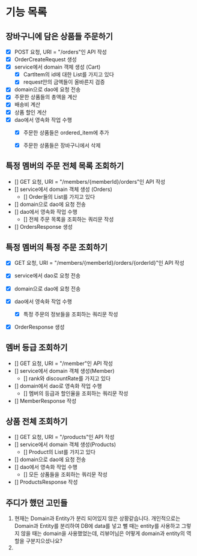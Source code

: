 # 기능 목록

## 장바구니에 담은 상품들 주문하기
- [x] POST 요청, URI = "/orders"인 API 작성
- [x] OrderCreateRequest 생성
- [x] service에서 domain 객체 생성 (Cart)
  - [x] CartItem의 id에 대한 List를 가지고 있다
  - [x] request안의 금액들이 올바른지 검증
- [x] domain으로 dao에 요청 전송
- [x] 주문한 상품들의 총액을 계산
- [x] 배송비 계산
- [x] 상품 할인 계산
- [x] dao에서 영속화 작업 수행
  - [x] 주문한 상품들은 ordered_item에 추가
  - [x] 주문한 상품들은 장바구니에서 삭제


## 특정 멤버의 주문 전체 목록 조회하기
- [] GET 요청, URI = "/members/{memberId}/orders"인 API 작성
- [] service에서 domain 객체 생성 (Orders)
  - [] Order들의 List를 가지고 있다 
- [] domain으로 dao에 요청 전송
- [] dao에서 영속화 작업 수행
  - [] 전체 주문 목록을 조회하는 쿼리문 작성
- [] OrdersResponse 생성


## 특정 멤버의 특정 주문 조회하기
- [x] GET 요청, URI = "/members/{memberId}/orders/{orderId}"인 API 작성
- [x] service에서 dao로 요청 전송
- [x] domain으로 dao에 요청 전송
- [x] dao에서 영속화 작업 수행
  - [x] 특정 주문의 정보들을 조회하는 쿼리문 작성
- [x] OrderResponse 생성


## 멤버 등급 조회하기
- [] GET 요청, URI = "/member"인 API 작성
- [] service에서 domain 객체 생성(Member)
  - [] rank와 discountRate를 가지고 있다
- [] domain에서 dao로 영속화 작업 수행
  - [] 멤버의 등급과 할인율을 조회하는 쿼리문 작성
- [] MemberResponse 작성 

## 상품 전체 조회하기
- [] GET 요청, URI = "/products"인 API 작성
- [] service에서 domain 객체 생성(Products)
  - [] Product의 List를 가지고 있다 
- [] domain으로 dao에 요청 전송
- [] dao에서 영속화 작업 수행
  - [] 모든 상품들을 조회하는 쿼리문 작성 
- [] ProductsResponse 작성


## 주디가 했던 고민들
1. 현재는 Domain과 Entity가 분리 되어있지 않은 상황같습니다. 개인적으로는 Domain과 Entity를 분리하여 DB에 data를 넣고 뺄 때는 entity를 사용하고 그렇지 않을 때는 domain을 사용했었는데, 리뷰어님은 어떻게 domain과 entity의 역할을 구분지으셨나요?
2. 
